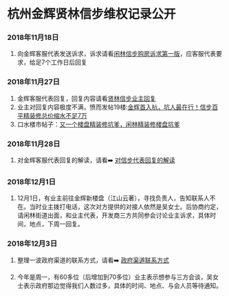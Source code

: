 # 杭州金辉贤林信步维权记录公开
### 2018年11月18日

1. 向金辉客服代表发送诉求，诉求请看[闲林信步购房诉求第一版](闲林信步购房诉求第一版/1118诉求.md)，应客服代表要求，给足7个工作日后回复



### 2018年11月27日

1. 金辉客服代表回复，回复内容请看[贤林信步业主回复](贤林信步业主回复/1127回复.md)
2. 业主对回复内容极度不满，愤而发帖19楼:[金辉首入杭，坑人最在行！信步百平精装修总价缩水不足7万](https://www.19lou.com/forum-269-thread-6931543329003656-1-1.html)
3. 口水楼市帖子：[又一个楼盘精装修坑爹，闲林精装修楼盘坑爹](https://zzhzbbs.zjol.com.cn/thread-21521618-1-1.html)

### 2018年11月28日

1. 对金辉客服代表回复的解读，请看➡️   [对信步代表回复的解读](181128信步回复解读/对信步代表回复的解读.md)

### 2018年12月1日

1. 12月1日，有业主前往金辉新楼盘（江山云著），寻找负责人，告知联系人不在。当时业主拨打电话，这次对方提供的对接人依然是吴女士。后协商约定，请闲林街道出面，和业主代表，开发商三方共同参会讨论业主诉求，具体时间，地点，下周一回复。

### 2018年12月3日

1. 整理一波政府渠道的联系方式，请看➡️ [政府渠道联系方式](政府渠道/政府渠道联系方式.md)

2. 今年是周一，有60多位（后增加到70多位）业主表示想参与三方会谈，吴女士表示政府那边觉得我们人数过多，具体的时间、地点、与会人员等待通知。


